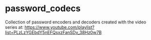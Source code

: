 # password_codecs
Collection of password encoders and decoders created with the video series at: https://www.youtube.com/playlist?list=PLzLzYGEbdY5nEFQsxzFanSDv_38Hz0w7B
